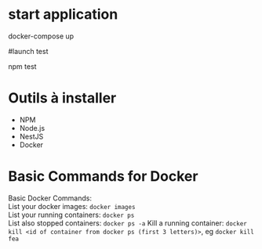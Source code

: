 # start application

docker-compose up

#launch test

npm test

# Outils à installer
- NPM
- Node.js
- NestJS
- Docker

# Basic Commands for Docker
Basic Docker Commands:  
List your docker images: `docker images`  
List your running containers: `docker ps`  
List also stopped containers: `docker ps -a`
Kill a running container: `docker kill <id of container from docker ps (first 3 letters)>`, eg `docker kill fea`
